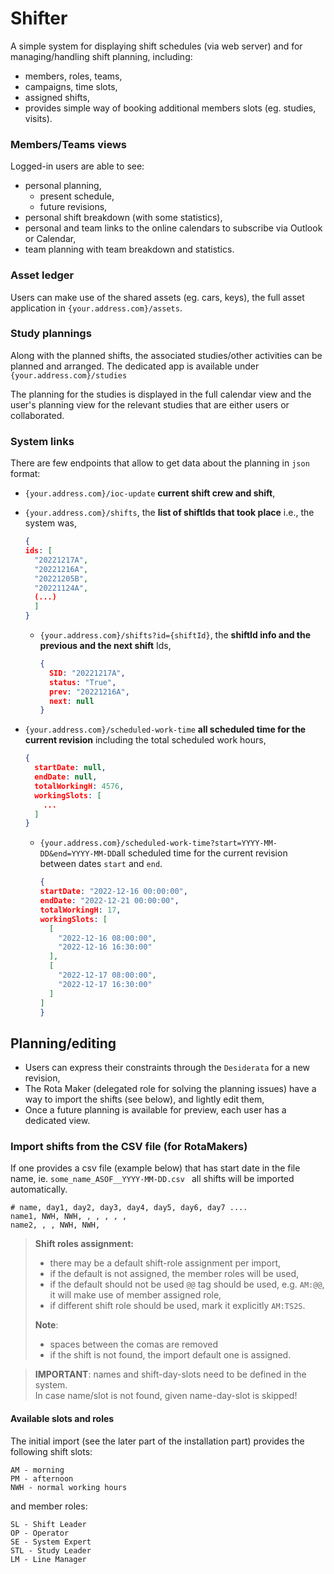 # Shifter
A simple system for displaying shift schedules (via web server) and for managing/handling shift planning, including:
- members, roles, teams,
- campaigns, time slots, 
- assigned shifts,
- provides simple way of booking additional members slots (eg. studies, visits).

### Members/Teams views
Logged-in users are able to see:

- personal planning,
  - present schedule,
  - future revisions,
- personal shift breakdown (with some statistics),
- personal and team links to the online calendars to subscribe via Outlook or Calendar,
- team planning with team breakdown and statistics.


### Asset ledger
Users can make use of the shared assets (eg. cars, keys), the full asset application in `{your.address.com}/assets`.

### Study plannings

Along with the planned shifts, the associated studies/other activities can be planned and arranged. 
The dedicated app is available under `{your.address.com}/studies`

The planning for the studies is displayed in the full calendar view and the user's planning view 
for the relevant studies that are either users or collaborated.


### System links

There are few endpoints that allow to get data about the planning in `json` format:
- `{your.address.com}/ioc-update` **current shift crew and shift**,
- `{your.address.com}/shifts`, the **list of shiftIds that took place** i.e., the system was,

    ```json
    {
    ids: [
      "20221217A",
      "20221216A",
      "20221205B",
      "20221124A",
      (...)
      ]
    }
    ```
  - `{your.address.com}/shifts?id={shiftId}`, the **shiftId info and the previous and the next shift** Ids,
   
      ```json lines
      {
        SID: "20221217A",
        status: "True",
        prev: "20221216A",
        next: null
      }
      ```

- `{your.address.com}/scheduled-work-time` **all scheduled time for the current revision** including the total scheduled work hours, 
    ```json
    {
      startDate: null,
      endDate: null,
      totalWorkingH: 4576,
      workingSlots: [
        ...
      ]
    }
    ```

  - `{your.address.com}/scheduled-work-time?start=YYYY-MM-DD&end=YYYY-MM-DD`all scheduled time for the current revision 
     between dates `start` and `end`. 
       ```json
       {
       startDate: "2022-12-16 00:00:00",
       endDate: "2022-12-21 00:00:00",
       totalWorkingH: 17,
       workingSlots: [
         [
           "2022-12-16 08:00:00",
           "2022-12-16 16:30:00"
         ],
         [
           "2022-12-17 08:00:00",
           "2022-12-17 16:30:00"
         ]
       ]
       }
       ```


## Planning/editing
- Users can express their constraints through the `Desiderata` for a new revision, 
- The Rota Maker (delegated role for solving the planning issues) have a way to import the shifts (see below), and lightly edit them, 
- Once a future planning is available for preview, each user has a dedicated view.


### Import shifts from the CSV file (for RotaMakers)
If one provides a csv file (example below) 
that has start date in the file name, ie. ```some_name_ASOF__YYYY-MM-DD.csv ```
all shifts will be imported automatically.

```buildoutcfg
# name, day1, day2, day3, day4, day5, day6, day7 ....
name1, NWH, NWH, , , , , ,
name2, , , NWH, NWH,
```

> **Shift roles assignment:**
> - there may be a default shift-role assignment per import,
> - if the default is not assigned, the member roles will be used,
> - if the default should not be used ```@@``` tag should be used, e.g. ```AM:@@```, it will make use of member assigned role,
> - if different shift role should be used, mark it explicitly ```AM:TS2S```.
> 
>**Note**:
> - spaces between the comas are removed
> - if the shift is not found, the import default one is assigned.

>**IMPORTANT**:
>names and shift-day-slots need to be defined in the system.  
> In case name/slot is not found, given name-day-slot is skipped!


#### Available slots and roles
The initial import (see the later part of the installation part) provides the following shift slots:
```buildoutcfg
AM - morning
PM - afternoon
NWH - normal working hours
```
and member roles:
```buildoutcfg
SL - Shift Leader
OP - Operator
SE - System Expert
STL - Study Leader
LM - Line Manager
```
